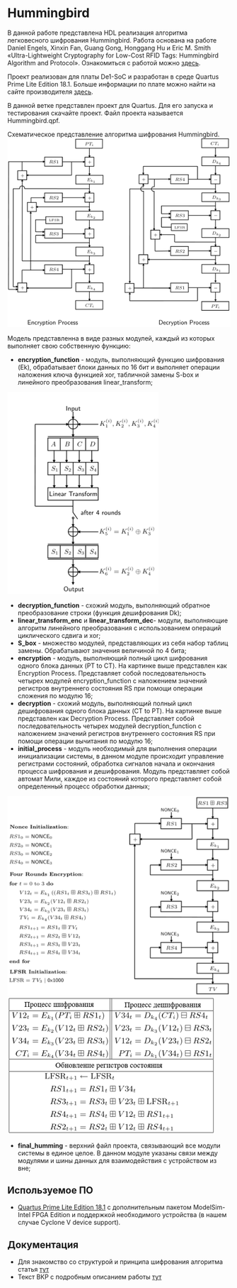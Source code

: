 # Hummingbird

  В данной работе представлена HDL реализация алгоритма легковесного шифрования Hummingbird. Работа основана на работе Daniel Engels, Xinxin Fan, Guang Gong, Honggang Hu и Eric M. Smith «Ultra-Lightweight Cryptography for Low-Cost RFID Tags: Hummingbird Algorithm and Protocol». Ознакомиться с работой можно [здесь](http://www.silicon-russia.com/2017/06/09/arduino-and-fpga/).

  Проект реализован для платы De1-SoC и разработан в среде Quartus Prime Lite Edition 18.1. Больше информации по плате можно найти на сайте производителя [здесь](https://www.terasic.com.tw/cgi-bin/page/archive.pl?Language=English&CategoryNo=205&No=836&PartNo=4).

  В данной ветке представлен проект для Quartus. Для его запуска и тестирования скачайте проект. Файл проекта называется Hummingbird.qpf.

  Схематическое представление алгоритма шифрования Hummingbird.
![Hummingbird diagram](source/Hummingbird_bloc-diagram.png) 

  Модель представленна в виде разных модулей, каждый из которых выполняет свою собственную функцию:
- **encryption_function** - модуль, выполняющий функцию шифрования (Ek), обрабатывает блоки данных по 16 бит и выполняет операции наложения ключа функцией xor, табличной замены S-box и линейного преобразования linear_transform;

![encription_function](source/encription_function.png) 

- **decryption_function** - схожий модуль, выполняющий обратное преобразование строки (функция дешифрования Dk);
- **linear_transform_enc** и **linear_transform_dec**- модули, выполняющие алгоритм линейного преобразования с использованием операций циклического сдвига и xor;
- **S_box** - множество модулей, представляющих из себя набор таблиц замены. Обрабатывают значения величиной по 4 бита;
- **encryption** - модуль, выполняющий полный цикл шифрования одного блока данных (PT to CT). На картинке выше представлен как Encryption Process. Представляет собой последовательность четырех модулей encryption_function с наложением значений регистров внутреннего состояния RS при помощи операции сложения по модулю 16;
- **decryption** - схожий модуль, выполняющий полный цикл дешифрования одного блока данных (CT to PT). На картинке выше представлен как Decryption Process. Представляет собой последовательность четырех модулей decryption_function с наложением значений регистров внутреннего состояния RS при помощи операции вычитания по модулю 16;
- **initial_process** - модуль необходимый для выполнения операции инициализации системы, в данном модуле происходит управление регистрами состояний, обработка сигналов начала и окончания процесса шифрования и дешифрования. Модуль представляет собой автомат Мили, каждое из состояний которого представляет собой определенный процесс обработки данных;

![init_process](source/init_process.png) 
![update_rs](source/update_rs.png) 

- **final_humming** - верхний файл проекта, связывающий все модули системы в единое целое. В данном модуле указаны связи между модулями и шины данных для взаимодействия с устройством из вне;

## Используемое ПО
- [Quartus Prime Lite Edition 18.1](https://fpgasoftware.intel.com/18.1/?edition=lite&platform=windows) с дополнительным пакетом ModelSim-Intel FPGA Edition и поддержкой необходимого устройства (в нашем случае Cyclone V device support).

## Документация
- Для знакомство со структурой и принципа шифрования алгоритма статья [тут](https://www.terasic.com.tw/cgi-bin/page/archive.pl?Language=English&CategoryNo=205&No=836&PartNo=4)
- Текст ВКР с подробным описанием работы [тут](source/ДвойнишниковНЕ_ВКР.pdf)
